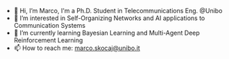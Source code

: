 - 👋 Hi, I’m Marco, I'm a Ph.D. Student in Telecommunications Eng. @Unibo
- 👀 I’m interested in Self-Organizing Networks and AI applications to Communication Systems
- 🌱 I’m currently learning Bayesian Learning and Multi-Agent Deep Reinforcement Learning
- 📫 How to reach me: marco.skocaj@unibo.it

<!---
mscotch/mscotch is a ✨ special ✨ repository because its `README.md` (this file) appears on your GitHub profile.
You can click the Preview link to take a look at your changes.
--->
